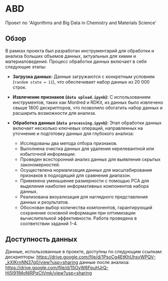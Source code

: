 # ABD

Проект по 'Algorithms and Big Data in Chemistry and Materials Science'


## Обзор
В рамках проекта был разработан инструментарий для обработки и анализа больших объемов данных, актуальных для химии и материаловедения. Процесс обработки данных включает в себя следующие этапы:

- **Загрузка данных:** Данные загружаются с конкретным условием (`random state = 11`), что обеспечивает набор данных из 20 000 строк. 

- **Извлечение признаков (`data upload.ipynb`):** С использованием инструментов, таких как Mordred и RDKit, из данных было извлечено свыше 1800 дескрипторов, что позволило обогатить набор данных и расширить возможности для анализа. 

- **Обработка данных (`data processing.ipynb`):** Этап обработки данных включает несколько ключевых операций, направленных на уточнение и подготовку данных для глубокого анализа:
  - Исследованы два метода отбора признаков.
  - Выполнена очистка данных для удаления нерелевантной или избыточной информации.
  - Проведен всесторонний анализ данных для выявления скрытых закономерностей.
  - Осуществлена нормализация данных для масштабирования признаков в подходящий для сравнения диапазон.
  - Применена уменьшение размерности с помощью PCA для выделения наиболее информативных компонентов набора данных.
  - Реализована визуализация для наглядного представления данных и результатов.
  - Обоснован выбор количества компонентов, гарантирующий сохранение основной информации при оптимизации вычислительной эффективности.
    Работа проведена в соответствии заданий 1-4.

## Доступность данных
Данные, использованные в проекте, доступны по следующим ссылкам:
дескрипторы: https://drive.google.com/file/d/1PsoCg4EtKhUhsvWPQV-_kXIKrnNN37g0/view?usp=sharing
данные после анализа: https://drive.google.com/file/d/15OyW6FpuHJrQ-Hi5l91lMoNlRPqCtVmk/view?usp=sharing
